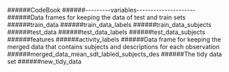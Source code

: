 ######CodeBook
######---------variables---------------------
######Data frames for keeping the data of test and train sets
######train_data
######train_data_labels
######train_data_subjects
######test_data
######test_data_labels
######test_data_subjects
######features
######activity_labels
######Data frame for keeping the merged data that contains subjects and descriptions for each observation
######merged_data_mean_sdt_labled_subjects_des
######The tidy data set
######new_tidy_data
